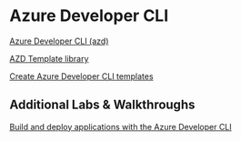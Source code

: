 # Azure Developer CLI

[Azure Developer CLI (azd)](https://learn.microsoft.com/en-us/azure/developer/azure-developer-cli/)

[AZD Template library](https://azure.github.io/awesome-azd/)

[Create Azure Developer CLI templates](https://learn.microsoft.com/en-us/azure/developer/azure-developer-cli/make-azd-compatible?pivots=azd-create)

## Additional Labs & Walkthroughs

[Build and deploy applications with the Azure Developer CLI](https://learn.microsoft.com/en-us/training/paths/azure-developer-cli/)
